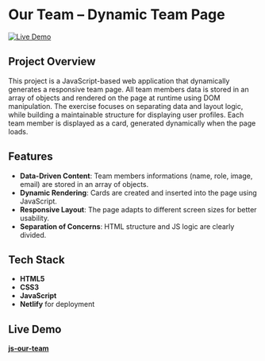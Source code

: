 # Our Team – Dynamic Team Page
[![Live Demo](https://img.shields.io/badge/live-demo-brightgreen)](https://js-our-team.netlify.app/)

## Project Overview
This project is a JavaScript-based web application that dynamically generates a responsive team page. 
All team members data is stored in an array of objects and rendered on the page at runtime using DOM manipulation. 
The exercise focuses on separating data and layout logic, while building a maintainable structure for displaying user profiles. 
Each team member is displayed as a card, generated dynamically when the page loads.

## Features

- **Data-Driven Content**: Team members informations (name, role, image, email) are stored in an array of objects.
- **Dynamic Rendering**: Cards are created and inserted into the page using JavaScript.
- **Responsive Layout**: The page adapts to different screen sizes for better usability.
- **Separation of Concerns**: HTML structure and JS logic are clearly divided.

## Tech Stack
- **HTML5**
- **CSS3**
- **JavaScript**
- **Netlify** for deployment

## Live Demo
**[js-our-team](https://js-our-team.netlify.app/)**



